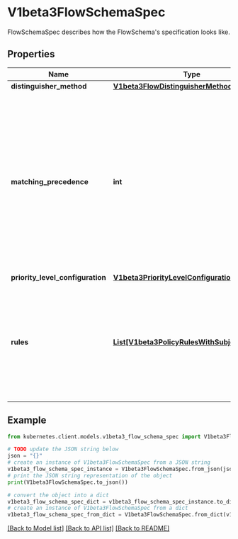 # V1beta3FlowSchemaSpec

FlowSchemaSpec describes how the FlowSchema's specification looks like.

## Properties

Name | Type | Description | Notes
------------ | ------------- | ------------- | -------------
**distinguisher_method** | [**V1beta3FlowDistinguisherMethod**](V1beta3FlowDistinguisherMethod.md) |  | [optional] 
**matching_precedence** | **int** | &#x60;matchingPrecedence&#x60; is used to choose among the FlowSchemas that match a given request. The chosen FlowSchema is among those with the numerically lowest (which we take to be logically highest) MatchingPrecedence.  Each MatchingPrecedence value must be ranged in [1,10000]. Note that if the precedence is not specified, it will be set to 1000 as default. | [optional] 
**priority_level_configuration** | [**V1beta3PriorityLevelConfigurationReference**](V1beta3PriorityLevelConfigurationReference.md) |  | 
**rules** | [**List[V1beta3PolicyRulesWithSubjects]**](V1beta3PolicyRulesWithSubjects.md) | &#x60;rules&#x60; describes which requests will match this flow schema. This FlowSchema matches a request if and only if at least one member of rules matches the request. if it is an empty slice, there will be no requests matching the FlowSchema. | [optional] 

## Example

```python
from kubernetes.client.models.v1beta3_flow_schema_spec import V1beta3FlowSchemaSpec

# TODO update the JSON string below
json = "{}"
# create an instance of V1beta3FlowSchemaSpec from a JSON string
v1beta3_flow_schema_spec_instance = V1beta3FlowSchemaSpec.from_json(json)
# print the JSON string representation of the object
print(V1beta3FlowSchemaSpec.to_json())

# convert the object into a dict
v1beta3_flow_schema_spec_dict = v1beta3_flow_schema_spec_instance.to_dict()
# create an instance of V1beta3FlowSchemaSpec from a dict
v1beta3_flow_schema_spec_from_dict = V1beta3FlowSchemaSpec.from_dict(v1beta3_flow_schema_spec_dict)
```
[[Back to Model list]](../README.md#documentation-for-models) [[Back to API list]](../README.md#documentation-for-api-endpoints) [[Back to README]](../README.md)


